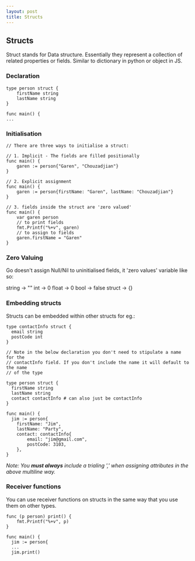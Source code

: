 ```yaml
---
layout: post
title: Structs
---
```


## Structs

Struct stands for Data structure. Essentially they represent a collection of related properties or fields. Similar to dictionary in python or object in JS.

### Declaration

```golang
type person struct {
    firstName string
    lastName string
}

func main() {
...
```

### Initialisation

```golang
// There are three ways to initialise a struct:

// 1. Implicit - The fields are filled positionally
func main() {
    garen := person{"Garen", "Chouzadjian"}
}

// 2. Explicit assignment
func main() {
    garen := person{firstName: "Garen", lastName: "Chouzadjian"}
}

// 3. fields inside the struct are 'zero valued'
func main() {
    var garen person
    // to print fields
    fmt.Printf("%+v", garen)
    // to assign to fields
    garen.firstName = "Garen"
}
```

### Zero Valuing

Go doesn't assign Null/Nil to uninitialised fields, it 'zero values' variable like so:

string -> ""
int -> 0
float -> 0
bool -> false
struct -> {}

### Embedding structs

Structs can be embedded within other structs for eg.:

```golang
type contactInfo struct {
  email string
  postCode int
}

// Note in the below declaration you don't need to stipulate a name for the 
// contactInfo field. If you don't include the name it will default to the name 
// of the type

type person struct {
  firstName string
  lastName string
  contact contactInfo # can also just be contactInfo
}

func main() {
  jim := person{
    firstName: "Jim",
    lastName: "Party",
    contact: contactInfo{
        email: "jim@gmail.com",
        postCode: 3103,
    },
}
```

*Note: You **must always** include a trialing ',' when assigning attributes in the above multiline way.*

### Receiver functions

You can use receiver functions on structs in the same way that you use them on other types.

```golang
func (p person) print() {
	fmt.Printf("%+v", p)
}

func main() {
  jim := person{
  ...
  jim.print()
```
